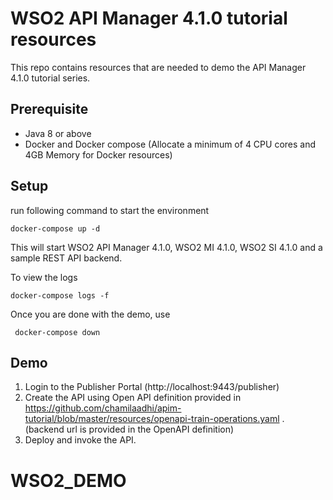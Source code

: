 # WSO2 API Manager 4.1.0 tutorial resources

This repo contains resources that are needed to demo the API Manager 4.1.0 tutorial series.

## Prerequisite

- Java 8 or above
- Docker and Docker compose (Allocate a minimum of 4 CPU cores and 4GB Memory for Docker resources)

## Setup
   
run following command to start the environment

    docker-compose up -d

This will start WSO2 API Manager 4.1.0, WSO2 MI 4.1.0, WSO2 SI 4.1.0 and a sample REST API backend.

To view the logs 

    docker-compose logs -f

Once you are done with the demo, use 

     docker-compose down

## Demo

1. Login to the Publisher Portal (http://localhost:9443/publisher)
2. Create the API using Open API definition provided in https://github.com/chamilaadhi/apim-tutorial/blob/master/resources/openapi-train-operations.yaml . (backend url is provided in the OpenAPI definition)
3. Deploy and invoke the API.
# WSO2_DEMO
